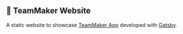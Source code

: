## 🚀 TeamMaker Website

A static website to showcase [TeamMaker App](https://github.com/Valdjr/team-organizer-frontend) developed with [Gatsby](https://www.gatsbyjs.org/).
